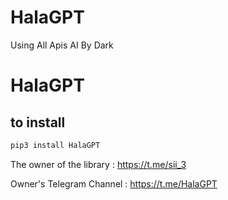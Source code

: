 # HalaGPT
Using All Apis AI By Dark
# HalaGPT
## to install

```bash
pip3 install HalaGPT
```

The owner of the library : https://t.me/sii_3

Owner's Telegram Channel : https://t.me/HalaGPT